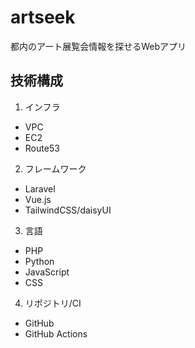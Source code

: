 # artseek 

都内のアート展覧会情報を探せるWebアプリ

## 技術構成

1. インフラ
- VPC
- EC2
- Route53

2. フレームワーク
- Laravel
- Vue.js
- TailwindCSS/daisyUI

3. 言語
- PHP
- Python
- JavaScript
- CSS

4. リポジトリ/CI
- GitHub
- GitHub Actions


